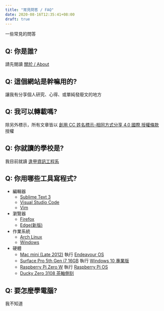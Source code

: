 ```yaml
---
title: "常見問答 / FAQ"
date: 2020-08-16T12:35:41+08:00
draft: true
---
```


一些常見的問答

## Q: 你是誰?
請先閱讀 [關於 / About](../about)

## Q: 這個網站是幹嘛用的?
讓我有分享個人研究、心得、或單純發廢文的地方

## Q: 我可以轉載嗎?
除另外標示，所有文章皆以 <a rel="license" href="http://creativecommons.org/licenses/by-sa/4.0/">創用 CC 姓名標示-相同方式分享 4.0 國際 授權條款</a> 授權

## Q: 你就讀的學校是?
我目前就讀 [逢甲資訊工程系](https://www.iecs.fcu.edu.tw/)

## Q: 你用哪些工具寫程式?
- 編輯器
	- [Sublime Text 3](https://www.sublimetext.com/)
	- [Visual Studio Code](https://code.visualstudio.com/)
	- [Vim](https://www.vim.org/)
- 瀏覽器
	- [Firefox](https://www.mozilla.org/zh-TW/firefox/new/)
	- [Edge(新版)](https://www.microsoft.com/zh-tw/edge)
- 作業系統
	- [Arch Linux](https://www.archlinux.org/)
	- [Windows](https://www.microsoft.com/zh-tw/windows)
- 硬體
	- [Mac mini (Late 2012)](https://support.apple.com/kb/sp659?locale=zh_TW)
		執行 [Endeavour OS](https://endeavouros.com/)
	- [Surface Pro 5th Gen i7 16GB](https://support.microsoft.com/zh-tw/help/4037232/surface-pro-5th-gen-features)
		執行 [Windows 10 專業版](https://www.microsoft.com/zh-tw/windowsforbusiness/windows-10-pro)
	- [Raspberry Pi Zero W](https://www.raspberrypi.org/products/raspberry-pi-zero-w/)
		執行 [Raspberry Pi OS](https://www.raspberrypi.org/downloads/)
	- [Ducky Zero 3108 茶軸側刻](https://www.duckychannel.com.tw/tw/Ducky-Zero-3108-PBT-Side-print)

## Q: 要怎麼學電腦?
我不知道